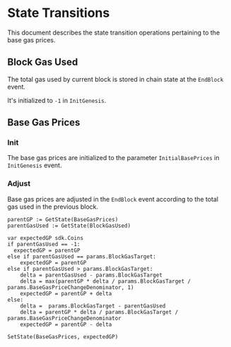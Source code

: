 <!--
order: 2
-->

# State Transitions

This document describes the state transition operations pertaining to the base gas prices.

## Block Gas Used

The total gas used by current block is stored in chain state at the `EndBlock` event.

It's initialized to `-1` in `InitGenesis`.

## Base Gas Prices

### Init

The base gas prices are initialized to the parameter `InitialBasePrices` in `InitGenesis` event.

### Adjust

Base gas prices are adjusted in the `EndBlock` event according to the total gas used in the previous block.

```golang
parentGP := GetState(BaseGasPrices)
parentGasUsed := GetState(BlockGasUsed)

var expectedGP sdk.Coins
if parentGasUsed == -1:
  expectedGP = parentGP
else if parentGasUsed == params.BlockGasTarget:
	expectedGP = parentGP
else if parentGasUsed > params.BlockGasTarget:
	delta = parentGasUsed - params.BlockGasTarget
	delta = max(parentGP * delta / params.BlockGasTarget / params.BaseGasPriceChangeDenominator, 1)
	expectedGP = parentGP + delta
else:
	delta =  params.BlockGasTarget - parentGasUsed
	delta = parentGP * delta / params.BlockGasTarget / params.BaseGasPriceChangeDenominator
	expectedGP = parentGP - delta

SetState(BaseGasPrices, expectedGP)
```

